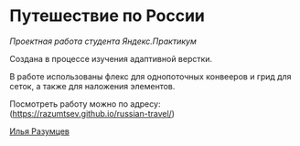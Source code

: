 # Путешествие по России

_Проектная работа студента Яндекс.Практикум_

Создана в процессе изучения адаптивной верстки.

В работе использованы флекс для однопоточных конвееров и грид для сеток, а также для наложения элементов.

Посмотреть работу можно по адресу: (https://razumtsev.github.io/russian-travel/)

[Илья Разумцев](mailto:razumtsev.il@yandex.ru)
